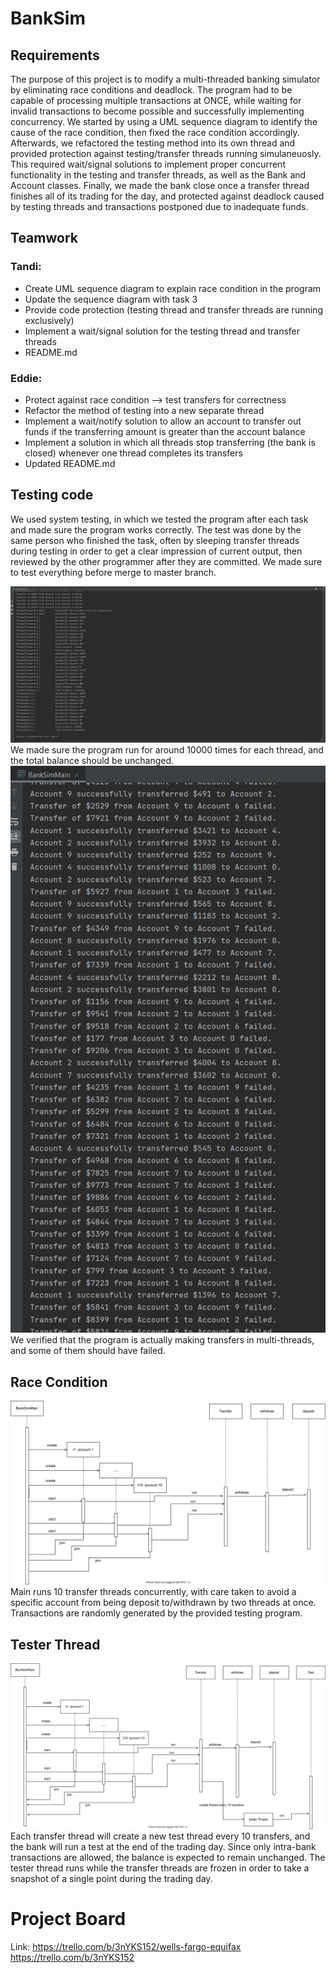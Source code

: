 # BankSim

## Requirements
The purpose of this project is to modify a multi-threaded banking simulator by eliminating race conditions and deadlock. The program had to be capable of processing multiple transactions at ONCE, while waiting for invalid transactions to become possible and successfully implementing concurrency.
We started by using a UML sequence diagram to identify the cause of the race condition, then fixed the race condition accordingly. Afterwards, we refactored the testing method into its own thread and provided protection against testing/transfer threads running simulaneuosly. This required wait/signal solutions to implement proper concurrent functionality in the testing and transfer threads, as well as the Bank and Account classes. Finally, we made the bank close once a transfer thread finishes all of its trading for the day, and protected against deadlock caused by testing threads and transactions postponed due to inadequate funds.

## Teamwork
### Tandi:
+ Create UML sequence diagram to explain race condition in the program
+ Update the sequence diagram with task 3
+ Provide code protection (testing thread and transfer threads are running exclusively)
+ Implement a wait/signal solution for the testing thread and transfer threads
+ README.md

### Eddie:
+ Protect against race condition --> test transfers for correctness
+ Refactor the method of testing into a new separate thread
+ Implement a wait/notify solution to allow an account to transfer out funds if the transferring amount is greater than the account balance
+ Implement a solution in which all threads stop transferring (the bank is closed) whenever one thread completes its transfers
+ Updated README.md

## Testing code
We used system testing, in which we tested the program after each task and made sure the program works correctly. The test was done by the same person who finished the task, often by sleeping transfer threads during testing in order to get a clear impression of current output, then reviewed by the other programmer after they are committed. We made sure to test everything before merge to master branch.

![BankOutput](BankOutput.png)
<br />
We made sure the program run for around 10000 times for each thread, and the total balance should be unchanged.
![Balance](Balance.png)
<br />
We verified that the program is actually making transfers in multi-threads, and some of them should have failed.

## Race Condition
![UMLRaceCondition](RaceCondition.svg)
<br />
Main runs 10 transfer threads concurrently, with care taken to avoid a specific account from being deposit to/withdrawn by two threads at once.
Transactions are randomly generated by the provided testing program.

## Tester Thread
![UMLRaceCondition](RaceConditionTask3.svg)
<br />
Each transfer thread will create a new test thread every 10 transfers, and the bank will run a test at the end of the trading day. Since only intra-bank transactions are allowed, the balance is expected to remain unchanged. The tester thread runs while the transfer threads are frozen in order to take a snapshot of a single point during the trading day.

# Project Board
Link: https://trello.com/b/3nYKS152/wells-fargo-equifax
https://trello.com/b/3nYKS152 
